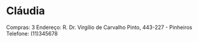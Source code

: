 # Cláudia

Compras: 3
Endereço: R. Dr. Virgílio de Carvalho Pinto, 443-227 - Pinheiros
Telefone: (11)345678